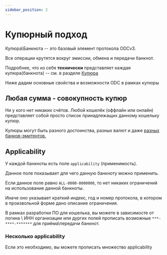 ```yaml
---
sidebar_position: 2
---
```

# Купюрный подход

Купюра\Банкнота -- это базовый элемент протокола ODCv3.

Все операции крутятся вокруг эмиссии, обмена и передачи банкнот. 

Подробнее, что из себя **технически** представляет 
каждая купюра(банкнота) -- см. 
в разделе [Купюра](../04-banknote/index.md)

Ниже дадим основные свойства и возможности ODC
в рамках купюры

## Любая сумма - совокупность купюр

Ни у кого нет никаких счётов. 
Любой кошелёк (оффлайн или онлайн)
представляет собой просто список 
принадлежащих данному кошельку купюр.

Купюры могут быть разного достоинства,
разных валют и даже 
[разных банков-эмитентов.](05-user-cases/confidence.md)

## Applicability

У каждой банкноты есть поле 
`applicability` (применимость).

Данное поле показывает для чего данную банкноту можно применить. 

Если данное поле равно `ALL-0000-0000000`,
то нет никаких ограничений на использование данной банкноты.

Иначе оно указывает краткий индекс, год и номер протокола, 
в котором в произвольной форме дано описание ограничения. 

В рамках разработки ПО для кошелька,
вы можете в зависимосте от логина \ ИНН организации
или дургих полей прописать возможные `***-****-*******`
для приёма\передачи банкнот.

### Несколько applicability

Если это необходимо, вы можете прописать
множество applicability
